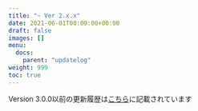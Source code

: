 ```yaml
---
title: "~ Ver 2.x.x"
date: 2021-06-01T00:00:00+00:00
draft: false
images: []
menu: 
  docs:
    parent: "updatelog"
weight: 999
toc: true
---
```


Version 3.0.0以前の更新履歴は[こちら](https://yukineko.me/eewp#toc7)に記載されています